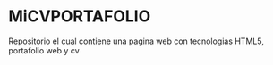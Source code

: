 # MiCVPORTAFOLIO
Repositorio el cual contiene una pagina web con tecnologias HTML5, portafolio web y cv
